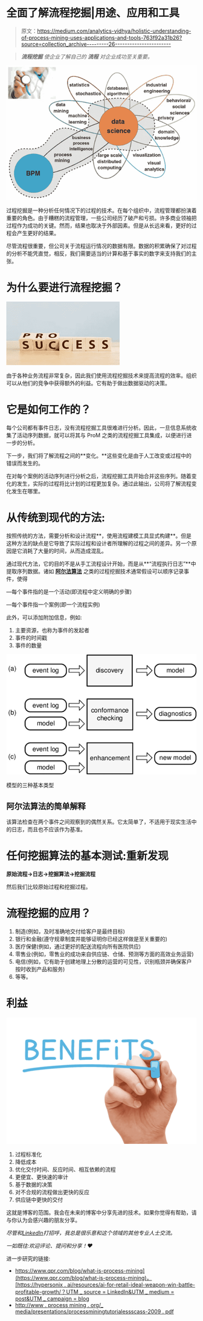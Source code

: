 # 全面了解流程挖掘|用途、应用和工具

> 原文：<https://medium.com/analytics-vidhya/holistic-understanding-of-process-mining-uses-applications-and-tools-763f92a31b26?source=collection_archive---------26----------------------->

> ***流程挖掘*** *使企业了解自己的* ***流程*** *对企业成功至关重要。*

![](img/a272ab1f682d9e24c4a647385b6c6c0c.png)

过程挖掘是一种分析任何情况下的过程的技术。在每个组织中，流程管理都扮演着重要的角色。由于糟糕的流程管理，一些公司经历了破产和亏损。许多商业领袖把过程作为成功的关键。然而，结果也取决于外部因素。但是从长远来看，更好的过程会产生更好的结果。

尽管流程很重要，但公司关于流程运行情况的数据有限。数据的积累确保了对过程的分析不能凭直觉，相反，我们需要适当的计算和基于事实的数字来支持我们的主张。

# 为什么要进行流程挖掘？

![](img/144242780b675123b96b4a7637ca1e1d.png)

由于各种业务流程非常复杂，因此我们使用流程挖掘技术来提高流程的效率。组织可以从他们的竞争中获得额外的利益。它有助于做出数据驱动的决策。

# **它是如何工作的？**

每个公司都有事件日志，没有流程挖掘工具很难进行分析。因此，一旦信息系统收集了活动序列数据，就可以将其与 ProM 之类的流程挖掘工具集成，以便进行进一步的分析。

下一步，我们将了解流程之间的**变化。**这些变化是由于人工改变或过程中的错误而发生的。

在对每个案例的活动序列进行分析之后，流程挖掘工具开始合并这些序列。随着变化的发生，实际的过程将比计划的过程更加复杂。通过此输出，公司将了解流程变化发生在哪里。

# 从传统到现代的方法:

按照传统的方法，需要分析和设计流程**，使用流程建模工具显式构建**。但是这种方法的缺点是它导致了实际过程和设计者所理解的过程之间的差异。另一个原因是它消耗了大量的时间，从而造成混乱。

通过现代方法，它的目的不是从手工流程设计开始，而是从**“流程执行日志”**中提取序列数据。诸如 [**阿尔法算法**](https://en.wikipedia.org/wiki/Alpha_algorithm) 之类的过程挖掘技术通常假设可以顺序记录事件，使得

—每个事件指的是一个活动(即流程中定义明确的步骤)

—每个事件指一个案例(即一个流程实例)

此外，可以添加附加信息，例如:

1.  主要资源，也称为事件的发起者
2.  事件的时间戳
3.  事件的数量

![](img/22bae16fcb3bd3413a3856a8460a73a6.png)

模型的三种基本类型

## 阿尔法算法的简单解释

该算法检查在两个事件之间观察到的偶然关系。它太简单了，不适用于现实生活中的日志，而且也不应该作为基准。

# 任何挖掘算法的基本测试:重新发现

**原始流程→日志→挖掘算法→挖掘流程**

然后我们比较原始过程和挖掘过程。

# **流程挖掘的应用？**

1.  制造(例如，及时准确地交付给客户是最终目标)
2.  银行和金融(遵守规章制度并能够证明你已经这样做是至关重要的)
3.  医疗保健(例如，通过更好的配送流程向所有医院供应)
4.  零售业(例如，零售业的成功来自供应链、仓储、预测等方面的高效业务运营)
5.  电信(例如，它有助于创建地理上分散的运营的可见性，识别瓶颈并确保客户按时收到产品和服务)
6.  等等。

# 利益

![](img/ef17c77e3877efa3dd435d3cfdf8a864.png)

1.  过程标准化
2.  降低成本
3.  优化交付时间、反应时间、相互依赖的流程
4.  更便宜、更快速的审计
5.  基于数据的决策
6.  对不合规的流程做出更快的反应
7.  供应链中更快的交付

这就是博客的范围。我会在未来的博客中分享先进的技术。如果你觉得有帮助，请与你认为会感兴趣的朋友分享。

*尽管和*[*LinkedIn*](https://www.linkedin.com/in/ronak-jain-6002b1155/)*打招呼，我总是很乐意和这个领域的其他专业人士交流。*

*一如既往:欢迎评论、提问和分享！❤️*

进一步研究的链接:

*   [https://www.qpr.com/blog/what-is-process-mining](https://www.qpr.com/blog/what-is-process-mining)，[https://hypersonix . ai/resources/ai-for-retail-ideal-weapon-win-battle-profitable-growth/？UTM _ source = LinkedIn&UTM _ medium = post&UTM _ campaign = blog](https://hypersonix.ai/resources/ai-for-retail-ideal-weapon-win-battle-profitable-growth/?utm_source=linkedin&utm_medium=post&utm_campaign=blog)
*   [http://www . process mining . org/_ media/presentations/processminingtutorialessscass-2009 . pdf](http://www.processmining.org/_media/presentations/processminingtutorialesscass-2009.pdf)